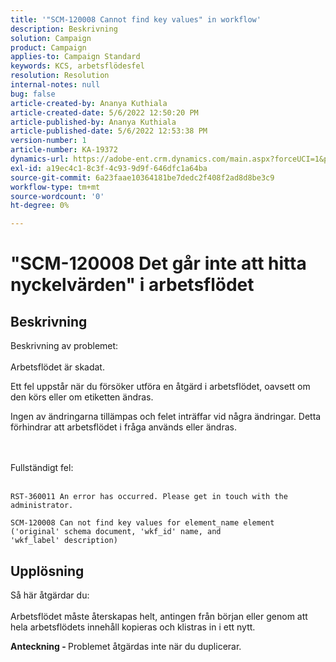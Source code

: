 ```yaml
---
title: '"SCM-120008 Cannot find key values" in workflow'
description: Beskrivning
solution: Campaign
product: Campaign
applies-to: Campaign Standard
keywords: KCS, arbetsflödesfel
resolution: Resolution
internal-notes: null
bug: false
article-created-by: Ananya Kuthiala
article-created-date: 5/6/2022 12:50:20 PM
article-published-by: Ananya Kuthiala
article-published-date: 5/6/2022 12:53:38 PM
version-number: 1
article-number: KA-19372
dynamics-url: https://adobe-ent.crm.dynamics.com/main.aspx?forceUCI=1&pagetype=entityrecord&etn=knowledgearticle&id=3002eb10-3bcd-ec11-a7b5-0022480b639b
exl-id: a19ec4c1-8c3f-4c93-9d9f-646dfc1a64ba
source-git-commit: 6a23faae10364181be7dedc2f408f2ad8d8be3c9
workflow-type: tm+mt
source-wordcount: '0'
ht-degree: 0%

---
```


# &quot;SCM-120008 Det går inte att hitta nyckelvärden&quot; i arbetsflödet

## Beskrivning

Beskrivning av problemet:<br><br>
Arbetsflödet är skadat.

Ett fel uppstår när du försöker utföra en åtgärd i arbetsflödet, oavsett om den körs eller om etiketten ändras.

Ingen av ändringarna tillämpas och felet inträffar vid några ändringar. Detta förhindrar att arbetsflödet i fråga används eller ändras.

<br><br>Fullständigt fel:<br><br>

```
RST-360011 An error has occurred. Please get in touch with the administrator.

SCM-120008 Can not find key values for element_name element ('original' schema document, 'wkf_id' name, and 'wkf_label' description)
```


## Upplösning

Så här åtgärdar du:<br><br>
Arbetsflödet måste återskapas helt, antingen från början eller genom att hela arbetsflödets innehåll kopieras och klistras in i ett nytt.

<b>Anteckning - </b>Problemet åtgärdas inte när du duplicerar.
